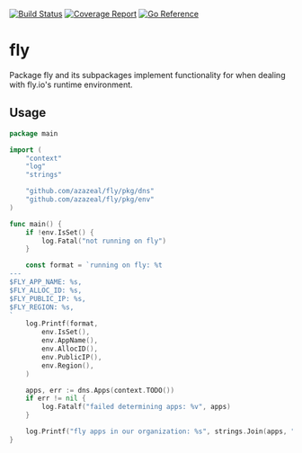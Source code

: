 [![Build Status](https://github.com/azazeal/fly/actions/workflows/build.yml/badge.svg)](https://github.com/azazeal/fly/actions/workflows/build.yml)
[![Coverage Report](https://coveralls.io/repos/github/azazeal/fly/badge.svg?branch=master)](https://coveralls.io/github/azazeal/fly?branch=master)
[![Go Reference](https://pkg.go.dev/badge/github.com/azazeal/fly.svg)](https://pkg.go.dev/github.com/azazeal/fly)

# fly

Package fly and its subpackages implement functionality for when dealing with
fly.io's runtime environment.

## Usage

```go
package main

import (
	"context"
	"log"
	"strings"

	"github.com/azazeal/fly/pkg/dns"
	"github.com/azazeal/fly/pkg/env"
)

func main() {
	if !env.IsSet() {
		log.Fatal("not running on fly")
	}

	const format = `running on fly: %t
---
$FLY_APP_NAME: %s,
$FLY_ALLOC_ID: %s,
$FLY_PUBLIC_IP: %s,
$FLY_REGION: %s,
`
	log.Printf(format,
		env.IsSet(),
		env.AppName(),
		env.AllocID(),
		env.PublicIP(),
		env.Region(),
	)

	apps, err := dns.Apps(context.TODO())
	if err != nil {
		log.Fatalf("failed determining apps: %v", apps)
	}

	log.Printf("fly apps in our organization: %s", strings.Join(apps, ", "))
}
```
